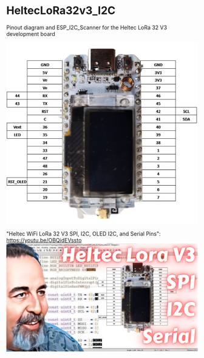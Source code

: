 # HeltecLoRa32v3_I2C
Pinout diagram and ESP_I2C_Scanner for the Heltec LoRa 32 V3 development board

![](https://github.com/ShotokuTech/HeltecLoRa32v3_I2C/blob/main/heltec%20wifi%20lora%2032%20v3%20pinout.jpg)

"Heltec WiFi LoRa 32 V3 SPI, I2C, OLED I2C, and Serial Pins": https://youtu.be/OBQidEVssto
![](https://github.com/ShotokuTech/HeltecLoRa32v3_I2C/blob/main/Heltec%20LoRa%2032%20V3%20SPI%20I2C%20Serial%20Pins.png)
